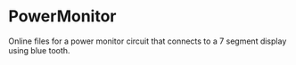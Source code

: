 # PowerMonitor
Online files for a power monitor circuit that connects to a 7 segment display using blue tooth.
